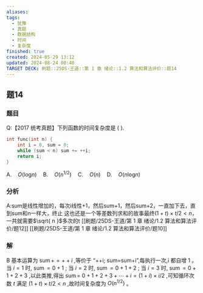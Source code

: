 ```yaml
---
aliases: 
tags:
  - 犹豫
  - 真题
  - 数据结构
  - 时间
  - 复杂度
finished: true
created: 2024-05-29 13:12
updated: 2024-08-24 00:40
TARGET DECK: 刷题::25DS-王道::第 1 章 绪论::1.2 算法和算法评价::题14
---
```

## 题14
### 题目
Q:【2017 统考真题】下列函数的时间复杂度是 ( ).
```cpp
int func(int n) {
    int i = 0, sum = 0;
    while (sum < n) sum += ++i;
    return i;
}
```
$\mathrm{A.}\quad O(\mathrm{log}n)\quad\mathrm{B.}\quad O(n^{1/2})\quad\mathrm{C.}\quad O(n)\quad\mathrm{D.}\quad O(n\mathrm{log}n)$
### 分析
A:sum是线性增加的，每次i线性+1，然后sum+1，然后sum+2，一直加下去，直到sum和n一样大，终止
这也还是一个等差数列求和的故事最终$\left( {1 + t}\right)  \times  t/2 < n$，一共就需要$\sqrt{ n }$多次的t
[[刷题/25DS-王道/第 1 章 绪论/1.2 算法和算法评价/题12]]
[[刷题/25DS-王道/第 1 章 绪论/1.2 算法和算法评价/题10]]
### 解
B
基本运算为 $\operatorname{sum} +  =  +  + i$ ,等价于 “++i; sum=sum+i”,每执行一次,i 都自增 1 。当 $i = 1$ 时, $\operatorname{sum} = 0 + 1$ ; 当 $i = 2$ 时, $\operatorname{sum} = 0 + 1 + 2$ ; 当 $i = 3$ 时, $\operatorname{sum} = 0 + 1 + 2 + 3$ ,以此类推,得出 $\operatorname{sum} =$ $0 + 1 + 2 + 3 + \cdots  + i = \left( {1 + i}\right)  \times  i/2$ ,可知循环次数 $t$ 满足 $\left( {1 + t}\right)  \times  t/2 < n$ ,故时间复杂度为 $O\left( {n}^{1/2}\right)$ 。
<!--ID: 1725344113838-->
